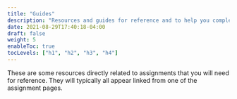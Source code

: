 ```yaml
---
title: "Guides"
description: "Resources and guides for reference and to help you complete the assignments."
date: 2021-08-29T17:40:18-04:00
draft: false
weight: 5
enableToc: true
tocLevels: ["h1", "h2", "h3", "h4"]
---
```


These are some resources directly related to assignments that you will need for reference.
They will typically all appear linked from one of the assignment pages.
